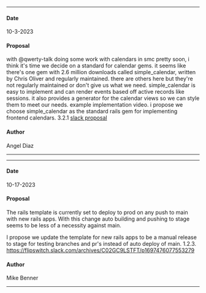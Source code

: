 ***
#### Date
10-3-2023
#### Proposal 
with @qwerty-talk doing some work with calendars in smc pretty soon, i think it's time we decide on a standard for calendar gems. it seems like there's one gem  with 2.6 million downloads called simple_calendar, written by Chris Oliver and regularly maintained. there are others here but they're not regularly maintained or don't give us what we need.
simple_calendar is  easy to implement and can render events based off active records like sessions. it also provides a generator for the calendar views so we can style them to meet our needs. example implementation video.
i propose we choose simple_calendar as the standard rails gem for implementing frontend calendars. 3.2.1
[slack proposal](https://flipswitch.slack.com/archives/C02GC9LSTFT/p1696267776997689)

#### Author
Angel Diaz
***

***
#### Date
10-17-2023
#### Proposal
The rails template is currently set to deploy to prod on any push to main with new rails apps. With this change auto building and pushing to stage seems to be less of a necessity against main.

I propose we update the template for new rails apps to be a manual release to stage for testing branches and pr's instead of auto deploy of main. 1.2.3.
https://flipswitch.slack.com/archives/C02GC9LSTFT/p1697476077553279

#### Author
Mike Benner
***
